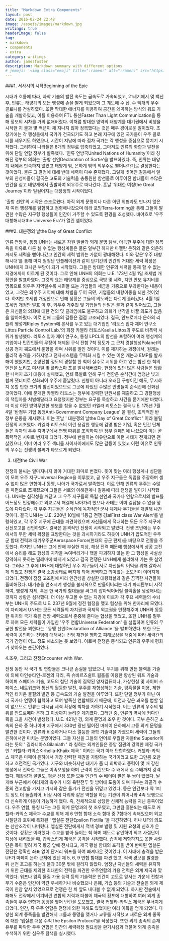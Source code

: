 ```yaml
---
title: "Markdown Extra Components"
layout: post
date: 2016-02-24 22:48
image: /assets/images/markdown.jpg
writings: true
headerImage: false
tag:
- markdown
- components
- extra
category: writings
author: jamesfoster
description: Markdown summary with different options
# jemoji: '<img class="emoji" title=":ramen:" alt=":ramen:" src="https://assets.github.com/images/icons/emoji/unicode/1f35c.png" height="20" width="20" align="absmiddle">'
---
```


###1. 서사시의 시작Beginning of the Epic
<div>
    <p>
 시대가 흐름에 따라, 과학 기술의 발전 속도는 급속도로 가속되었고, 21세기에서 몇 백년 후, 인류는 태양계의 모든 행성에 손을 뻗게 되었으며 그 궤도에 수 십, 수 백개의 우주 콜로니를 건설하였다. 또한 막대한 에너지를 이용하여 공간을 왜곡하는 방식의 워프 기술을 개발하였고, 이를 이용하여 FTL 통신Faster Than Light Communication을 통해 정보의 시차를 거의 없애버렸다. 이처럼 방대한 영역의 태양계를 대기권에서 비행을 시작한 지 불과 몇 백년이 채 지나지 않아 정복했다는 것은 매우 경이로운 일이었다. 초창기에는 각 행성들에서 국가가 건국되기도 하고 본래 지구에 있던 국가들이 우주 콜로니를 세우기도 하였으나, 시간이 지남에 따라 점차 국가는 각 행성을 중심으로 뭉치기 시작했다. 그리하여 나라들은 8개의 정부로 압축되었고, 그마저도 인류의 화합과 발전을 위해 단일 연합 정부가 발족했다. '인류 연방국United Nations of Humanity'이라 칭해진 정부의 의회는 '출항 선언Declaration of Sortie'을 발표하였다. 즉, 인류는 태양계 내에서 만족하지 않았고 태양계 밖, 은하계 밖의 외우주로 뻗어나가기로 결정한다는 것이었다. 물론 그 결정에 대해 반대 세력이 다수 존재했다. 그렇게 빚어진 갈등에서 일부의 찬성파들이 결국은 고도의 기술력을 총동원한 함선들로 이루어진 함대들이 수많은 인간을 싣고 태양계에서 출발하여 외우주로 떠나갔다. 훗날 '위대한 여정the Great Journey'이라 일컬어지는 대장정의 시작이었다.
    </p>
    <p>
 '출항 선언'의 시작은 순조로웠다. 아직 외계 문명이나 다른 어떤 위협과도 만나지 않은 채 여러 행성계를 탐험하고 점령해나갔으며 테라 포밍Terra-forming을 통해 그들이 발견한 수많은 지구형 행성들이 인간이 거주할 수 있도록 환경을 조성했다. 바야흐로 '우주 대항해시대the Universe Era'가 열린 셈이었다.
    </p>
</div>

###2. 대분쟁의 날the Day of Great Conflict

 인류 연방국, 통칭 UNH는 새로운 자원 발굴과 외계 문명 탐색, 아득한 우주에 대한 정복욕을 이유로 다른 셀 수 없는 행성계들은 물론 일부긴 하지만 마젤란 은하와 같은 외은하까지도 세력을 뻗어나갔고 인간의 세력 범위는 가없이 광대해졌다. 이와 같은'우주 대항해시대'를 통해 마치 엄청난 인플레이션과 같이 단기간의 인간의 거대한 세력 확장은 UNH에게 크나큰 부담이 되기 시작했다. 그들은 방대한 인류의 세력을 통제 할 수 없는 지경에까지 이르게 된 것이다.
 그로 인해 UNH의 의회는  U.E. 173년 4월 1일 조세법 개정안을 발표하였다. 그것의 요는 태양계를 중심으로 국방 및 세력, 치안 안보 유지비를 명목으로 외우주 지역일수록 시민들 또는 기업들의 세금을 가중으로 부과한다는 내용이었고, 그것은 외우주 지역에 대해 차별을 두어 국민, 기업들의 내향이동을 꾀한 것이었다. 하지만 조세법 개정안으로 인해 정황은 그들의 의도와는 다르게 흘러갔다.
 4월 1일 조세법 개정안 발표 이 후, 외우주 거주민 및 기업들의 반발은 불과 같이 일어났고, 그들은 자신들의 의회에 대한 건의 및 클레임에도 불구하고 의회가 생각을 바꿀 의도가 없음을 알아차렸다. 이로 인해 그들의 갈등은 점점 고조되었다.
 결국, 안드로메다 은하의 리플리 행성계Ripley System에 본사를 두고 있는 대기업인 '리토스 입자 제어 연구소Littos Particle Control Lab.'의 회장 카엘라 리토스Kaella Littos의 주도로 비폭력 시위가 발생했다. 리토스 입자 제어 연구소, 통칭 LPCL의 함선을 포함하여 여러 행성계의 기업이나 민간인들의 무장이 해제된 구식 전함 7척 정도가 그 근처 경찰행성Polanet의 상공 정지 궤도에서 운항을 하며 시위를 벌인 것이다. 이를 제지하는 과정에서, 원래는 물리적 충격을 가하지않고 전자시스템을 무력화 시킬 수 있는 이온 캐논과 EMP를 발사해야 했었지만, 순양전함 정도의 경찰함 한 척이 실수로 시위를 하고 있는 함선 한 척의 엔진을 노리고 미사일 및 플라스마 포를 발사해버렸다. 현장에 있던 많은 사람들은 당황한 나머지 초기 대응에 실패했고, 연쇄 폭발로 인해 구식 전함은 순식간에 엄청난 빛과 함께 잿더미로 산화되어 우주에 흩날렸다. 신형이 아니라 오래된 구형이긴 해도, 무시하지 못할 만한 크기의 함선이었으므로 그곳에 타있던 수많은 인명들이 순식간에 산화된 것이었다.
 이에 분개한 카엘라 리토스는 정부에 강력한 탄원서를 제출하고 그 경찰행성의 책임자를 처벌해달라고 요청했지만 정부는 요구를 묵살하고 사건을 묻기에만 바빴다. 더 이상 이런 방약무인한 행보를 참을 수 없었던 카엘라 리토스는 결국 U.E. 175년 7월 4일 '반정부 기업 동맹Anti-Government Company League' 을 결성, 조직적인 반 정부 운동을 개시했다. 이는 훗날 ' 대분쟁의 날the Day of Great Conflict ' 이라 불릴 전쟁의 시초였다.
 카엘라 리토스의 이런 용감한 행동에 감명 받은 기업, 혹은 민간 단체들은 각자의 우주 지역구에서 연맹 따위를 조직하여 반 정부 캠페인에 나섰으며 이는 곧 폭력적인 시위로 번지게 되었다. 정부에 반발하는 이유만으로 이런 사태가 전개되면 괜찮겠으나, 이미 여러 우주 섹터들 사이사이에서도 많은 갈등이 있었고 이런 이유로 인류의 우주는 전쟁의 불씨가 타오르게 되었다.


3. 내전the Civil War

 전쟁의 불씨는 얼마지나지 않아 거대한 화마로 번졌다. 뜻이 맞는 여러 행성계나 성단들이 모여 우주 지구Universal Region을 이루었고, 곧 우주 지구들은 독립을 주장하며 셀 수 없이 많은 연합이나 동맹, 나아가 국가로서 발족했다. 이로 인해 인류의 우주는 수많은 파편으로 쪼개졌으며 그들은 서로의 이해관계나 갈등에 따라 전쟁을 벌이기 시작했다. UNH는 심각성을 깨닫고 그 우주 지구들의 독립 선언과 국가나 연합으로서의 발표를 어느정도 인정해주고 외교로서 해결해 나아가려 했으나 사태는 이미 걷잡을 수 없을 정도에 다다랐다. 각 우주 지구들은 순식간에 독자적인 군사 체계나 무기들을 개발해 나간 것이다.
 결국 UNH는 U.E. 220년 10월에 '1등급 전쟁 경보First class War Alert'를 발령하였고, 각 우주 지구에 군대를 파견하였으며 자신들에게 적대하는 모든 우주 지구에 선전포고를 선언하였다. 결국은 본격적인 전쟁이 시작되고 말았다.
 전쟁 초반에는 우주에서의 무한 세력 확장을 표방한다는 것을 과시하기라도 하듯이 UNH가 압도적인 우주군 함대 전력과 대기우주군Aerospace Force(현대의 공군 편제)을 바탕으로 전황을 주도했다. 하지만 UNH는 그에 반해 부실한 지상, 해상 전력 때문에 행성에서의 상공 교전에서 승리를 해도 행성의 지각을 녹여버리거나 핵을 파괴하지 않는 한 그 행성을 사실상 장악하지 못하는 딜레마에 빠지게 되었고 결국 전쟁은 UNH에게 불리해져 가는 듯 싶었다. 그러나 그 후에 UNH에 대항하던 우주 지구들이 서로 자신들의 이익을 위해 갈라서게 되었고 전쟁은 결국 소강상태로 빠지게 되어 끔찍하고 의미없는 소모전이 이어지게 되었다.
 전쟁이 점점 고조됨에 따라 인간성을 상실한 대량학살과 같은 끔찍한 사건들이 즐비해졌다. 대기층을 연소시켜 행성을 불지옥으로 만들어버리는 대기 파괴탄부터 시작하여, 행성계 자체, 혹은 한 국가의 함대들을 싸그리 잡아먹어버릴 블랙홀을 생성해내는 것까지 상황은 심각했다. 더 이상 두고볼 수 없는 지경에 이르자 각 주요 세력들의 수뇌부는 UNH의 주도로  U.E. 237년 9월에 정전 협정을 맺고 협상을 위해 한자리에 모였다. 이 자리에서 UNH는 모든 세력들의 자치권과 국제적 외교권을 인정해주며 UNH와 동등한 위치의 국가 혹은 연방 세력으로서 존중해 준다는 협상을 맺었고, 또한 UNH를 필두로 하여 모든 세력들이 가입한 '우주 연합Universe Federation' 을 설립하여 인류의 무궁한 발전을 꾀한다는 ' 동맹 선언Declaration of Alliance '을 발표하였다. 또한 모든 세력이 공인하는 전범에 대해서는 전범 재판을 행하고 피해보상을 해줌에 따라 세력간의 국가 감정이 어느 정도 해소되는 듯 보였다.
 이로써 전쟁은 종식되고 인류의 우주에 평화가 찾아오는 순간이었다.


4.조우, 그리고 전쟁Encounter with War.

 전쟁 동안 각 국가 및 연합들은 크나큰 손실을 입었으나, 무기를 위해 만든 블랙홀 기술에 의해 아인슈타인-로젠의 다리, 즉 슈바르츠쉴트 웜홀를 이용한 향상된 워프 기술과 하이퍼 스페이스 기술, 고도의 첨단 기술이 집약된 양자컴퓨터나, 가상현실 및 사이버 스페이스, 네트워크와 통신의 월등한 발전, 우주를 재형성하는 기술, 암흑물질 이용, 제한적인 타키온 물질의 발견 등 급속도의 기술 발전을 이루었다. 또한 단일 정부가 아닌 여러 국가나 연맹이 협력하고 모여 발족한 연합체였기 때문에, 이전과 같은 과오를 범할 일이 없으므로 인류는 다시금 세력 확장에 박차를 가하기 시작했다. 이는 인류의 우주의 범위를 안드로메다 은하 그 이상까지 늘려준 계기였다.
 그러던 중, 인류의 역사에 커다란 획을 그을 사건이 발생했다. U.E. 421년 경, 외계 문명과 조우 한 것이다. 국부 은하군 소속의 은하 중 하나이며 지구에서 330만 광년 떨어진 마페이 은하에서 고등 외계 문명을 발견한 것이다. 인류와 비슷하거나 다소 열등한 과학 기술력을 가졌으며 세력이 그들의 은하에서만 미치는 문명이었다. 그들 자신을 그들의 언어로 우월한 자들the Superior이라는 뜻의 ' 길라니아스Gilaniath ' 라 칭하는 외계인들은 중앙 집권의 강력한 제정 국가인 ' 커헬라-카익스Kirhella-Khaiix 제국 ' 이라는 국가 아래 단합하였다. 커헬라-카익스 제국은 마페이 은하에서 가장 강력한 패권을 자랑하는 국가이었고 또한 그만큼 오만하고 호전적인 국가였다. 지구와 비슷하지만 대기가 좀 더 희박하고 중력이 몇 배 강한 행성에서 진화한 그들은 이족보행을 하며 근력이 인간보다 수 배에서 십 수배까지 강력했다. 폐활량과 골밀도, 평균 신장 또한 모두 인간의 수 배이며 팔은 두 쌍이 있었다. 날개뼈 부근에서 여러개의 촉수가 나와 육탄전투 및 방어에 도움이 되며 피부는 외골격 수준의 견고함을 가지고 가시와 같은 돌기가 전신을 뒤덮고 있었다. 등은 인간보다 약 1피트 정도 더 돌출되어, 비상 시에 다리와 같은 역할을 하는 기관이 튀어나와 4족 보행으로 더 신속하게 이동이 가능하게 했다. 즉, 전체적으로 상당한 신체적 능력을 지닌 종족이었다.
 우주 연합, 통칭 UF는 고등 외계 문명과의 첫 조우였고, 그만큼 흥분되는 태도로 커헬라-카익스 제국과 수교를 위해 제 6 연합 함대 소속 함대 중 7함대에 속해있으며 외교 사절단과 호위에 특화된 ' 엡실론 전단Epsilon Flotilla '을 파견하였다. 허나 UF의 의도는 산산조각이 나버렸다. 엡실론 전단에게서 적색 경보 발령 및 지원 요청의 신호가 온 것이다. 정황은 이러했다. 수교를 받아 들이는 척 하며 제도로 유인하여 외교 사절단이 지상에 내려왔을 때, 갑작스럽게 제국은 공격을 시작했다. 습격에 저항하지도 못한 사절단은 목이 잘려 제국 황궁 앞에 전시되고, 제국 황실 함대의 포격을 받아 반파된 엡실론 전단은 정확한 좌표 없이 단거리 워프를 하여 빠져나온 것이었다. 이 사태에 충격을 받은 UF가 마페이 은하 근처에 있던 제 5, 6, 9 연합 함대를 파견 했고, 적색 경보를 발령한 뒤 선전 포고를 하는데 불과 30분 밖에 걸리지 않았다. 엄청난 자신들의 세력을 유지하기 위한 군대를 제외한 최대한의 전력을 파견한 우주연합의 가용 전력은 외계 제국과 맞먹었다. 워프나 암흑 물질 가용 능력 등의 기술력은 인간이 고도로 앞서는 가운데 전함과 무기 수준은 인간이 약간 우세하거나 비슷했으나 은폐, 기습 등의 기술과 전술은 외계 제국이 한참 앞서 있었으므로 전쟁은 한 치 앞도 내다볼 수 없게 되었다. 하지만 전술에서 패해도 전략에서 이겨버린 연합의 저력과 더불어 제국의 횡포에 대항하여 여러 외계 종족들이 우주 연합과 동맹을 맺어 반란을 도모했고, 결국 커헬라-카익스 제국은 무너지게 되었다. 
 인간, 즉 우주 연합은 전쟁에 의한 피해도 있었지만 여러 이득을 얻게 되었다. 다양한 외계 종족들을 발견해서 그들과 동맹을 맺거나 교류를 시작했고 새로운 외계 종족에 대한 ‘엡실론 대응 수칙The Epsilon Protocol'을 작성했다. 또한 외계 종족의 존재 유무를 파악한 우주 연합은 인간의 세력확장 필요성을 환기시킴과 더불어 외계 종족을 수색하기 위한 심우주 탐색을 실시했다.
